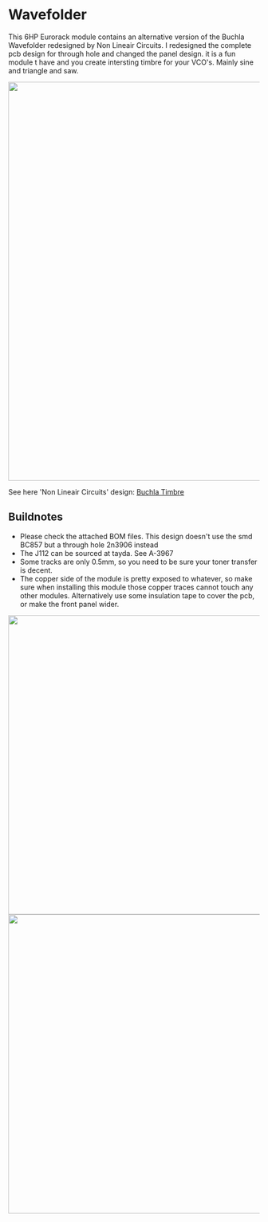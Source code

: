 # Wavefolder

This 6HP Eurorack module contains an alternative version of the Buchla Wavefolder redesigned by Non Lineair Circuits. I redesigned the complete pcb design for through hole and changed the panel design. it is a fun module t have and you create intersting timbre for your VCO's. Mainly sine and triangle and saw.

<img src="https://raw.githubusercontent.com/PierreIsCoding/sdiy/main/Wavefolder/images/20211202_220416.jpg" height="800" />

See here 'Non Lineair Circuits' design:
[Buchla Timbre](https://www.nonlinearcircuits.com/search?q=timbre&f_collectionId=5e753b733558ab3e79ff1235)

## Buildnotes
* Please check the attached BOM files. This design doesn't use the smd BC857 but a through hole 2n3906 instead
* The J112 can be sourced at tayda. See A-3967
* Some tracks are only 0.5mm, so you need to be sure your toner transfer is decent.
* The copper side of the module is pretty exposed to whatever, so make sure when installing this module those copper traces cannot touch any other modules. Alternatively use some insulation tape to cover the pcb, or make the front panel wider.

<img src="https://raw.githubusercontent.com/PierreIsCoding/sdiy/main/Wavefolder/images/20211202_220630.jpg" height="600" /> <img src="https://raw.githubusercontent.com/PierreIsCoding/sdiy/main/Wavefolder/images/20211202_220437.jpg" height="600" />



